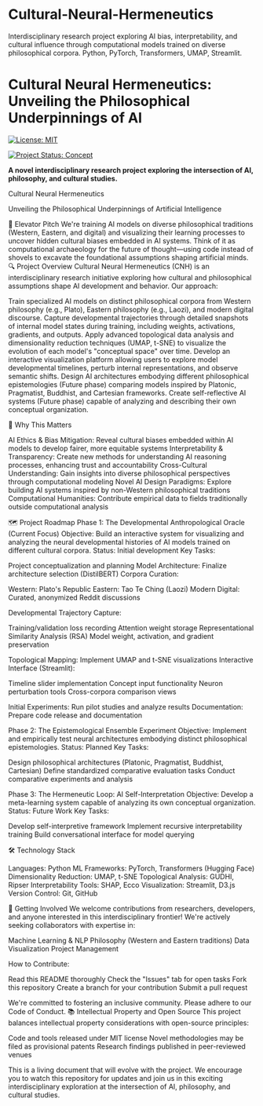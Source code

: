 # Cultural-Neural-Hermeneutics
Interdisciplinary research project exploring AI bias, interpretability, and cultural influence through computational models trained on diverse philosophical corpora. Python, PyTorch, Transformers, UMAP, Streamlit.
# Cultural Neural Hermeneutics: Unveiling the Philosophical Underpinnings of AI



[![License: MIT](https://img.shields.io/badge/License-MIT-yellow.svg)](https://opensource.org/licenses/MIT)

[![Project Status: Concept](https://img.shields.io/badge/Project%20Status-Concept-red.svg)](https://github.com/your-username/cultural-neural-hermeneutics)

**A novel interdisciplinary research project exploring the intersection of AI, philosophy, and cultural studies.**

Cultural Neural Hermeneutics

Unveiling the Philosophical Underpinnings of Artificial Intelligence

📜 Elevator Pitch
We're training AI models on diverse philosophical traditions (Western, Eastern, and digital) and visualizing their learning processes to uncover hidden cultural biases embedded in AI systems. Think of it as computational archaeology for the future of thought—using code instead of shovels to excavate the foundational assumptions shaping artificial minds.
🔍 Project Overview
Cultural Neural Hermeneutics (CNH) is an interdisciplinary research initiative exploring how cultural and philosophical assumptions shape AI development and behavior. Our approach:

Train specialized AI models on distinct philosophical corpora from Western philosophy (e.g., Plato), Eastern philosophy (e.g., Laozi), and modern digital discourse.
Capture developmental trajectories through detailed snapshots of internal model states during training, including weights, activations, gradients, and outputs.
Apply advanced topological data analysis and dimensionality reduction techniques (UMAP, t-SNE) to visualize the evolution of each model's "conceptual space" over time.
Develop an interactive visualization platform allowing users to explore model developmental timelines, perturb internal representations, and observe semantic shifts.
Design AI architectures embodying different philosophical epistemologies (Future phase) comparing models inspired by Platonic, Pragmatist, Buddhist, and Cartesian frameworks.
Create self-reflective AI systems (Future phase) capable of analyzing and describing their own conceptual organization.

🌟 Why This Matters

AI Ethics & Bias Mitigation: Reveal cultural biases embedded within AI models to develop fairer, more equitable systems
Interpretability & Transparency: Create new methods for understanding AI reasoning processes, enhancing trust and accountability
Cross-Cultural Understanding: Gain insights into diverse philosophical perspectives through computational modeling
Novel AI Design Paradigms: Explore building AI systems inspired by non-Western philosophical traditions
Computational Humanities: Contribute empirical data to fields traditionally outside computational analysis

🗺️ Project Roadmap
Phase 1: The Developmental Anthropological Oracle (Current Focus)
Objective: Build an interactive system for visualizing and analyzing the neural developmental histories of AI models trained on different cultural corpora.
Status: Initial development
Key Tasks:

 Project conceptualization and planning
 Model Architecture: Finalize architecture selection (DistilBERT)
 Corpora Curation:

 Western: Plato's Republic
 Eastern: Tao Te Ching (Laozi)
 Modern Digital: Curated, anonymized Reddit discussions


 Developmental Trajectory Capture:

 Training/validation loss recording
 Attention weight storage
 Representational Similarity Analysis (RSA)
 Model weight, activation, and gradient preservation


 Topological Mapping: Implement UMAP and t-SNE visualizations
 Interactive Interface (Streamlit):

 Timeline slider implementation
 Concept input functionality
 Neuron perturbation tools
 Cross-corpora comparison views


 Initial Experiments: Run pilot studies and analyze results
 Documentation: Prepare code release and documentation

Phase 2: The Epistemological Ensemble Experiment
Objective: Implement and empirically test neural architectures embodying distinct philosophical epistemologies.
Status: Planned
Key Tasks:

 Design philosophical architectures (Platonic, Pragmatist, Buddhist, Cartesian)
 Define standardized comparative evaluation tasks
 Conduct comparative experiments and analysis

Phase 3: The Hermeneutic Loop: AI Self-Interpretation
Objective: Develop a meta-learning system capable of analyzing its own conceptual organization.
Status: Future Work
Key Tasks:

 Develop self-interpretive framework
 Implement recursive interpretability training
 Build conversational interface for model querying

🛠️ Technology Stack

Languages: Python
ML Frameworks: PyTorch, Transformers (Hugging Face)
Dimensionality Reduction: UMAP, t-SNE
Topological Analysis: GUDHI, Ripser
Interpretability Tools: SHAP, Ecco
Visualization: Streamlit, D3.js
Version Control: Git, GitHub

🤝 Getting Involved
We welcome contributions from researchers, developers, and anyone interested in this interdisciplinary frontier! We're actively seeking collaborators with expertise in:

Machine Learning & NLP
Philosophy (Western and Eastern traditions)
Data Visualization
Project Management

How to Contribute:

Read this README thoroughly
Check the "Issues" tab for open tasks
Fork this repository
Create a branch for your contribution
Submit a pull request

We're committed to fostering an inclusive community. Please adhere to our Code of Conduct.
📚 Intellectual Property and Open Source
This project balances intellectual property considerations with open-source principles:

Code and tools released under MIT license
Novel methodologies may be filed as provisional patents
Research findings published in peer-reviewed venues


This is a living document that will evolve with the project. We encourage you to watch this repository for updates and join us in this exciting interdisciplinary exploration at the intersection of AI, philosophy, and cultural studies.
